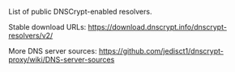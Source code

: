 List of public DNSCrypt-enabled resolvers.

Stable download URLs:
https://download.dnscrypt.info/dnscrypt-resolvers/v2/

More DNS server sources:
https://github.com/jedisct1/dnscrypt-proxy/wiki/DNS-server-sources
